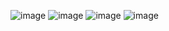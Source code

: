 ![image](https://github.com/user-attachments/assets/f18f7f81-9a4c-4605-b00a-b61d4aa9fd6b)
![image](https://github.com/user-attachments/assets/0b388a61-cfb7-49f1-bf5e-642ba405c83a)
![image](https://github.com/user-attachments/assets/3ddfb4d7-4aa2-4123-b5bc-bc149a6930d1)
![image](https://github.com/user-attachments/assets/ebbe7390-a7c8-482f-8312-62c907241303)
